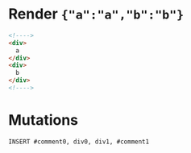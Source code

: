 # Render `{"a":"a","b":"b"}`

```html
<!---->
<div>
  a
</div>
<div>
  b
</div>
<!---->
```

# Mutations
```
INSERT #comment0, div0, div1, #comment1
```